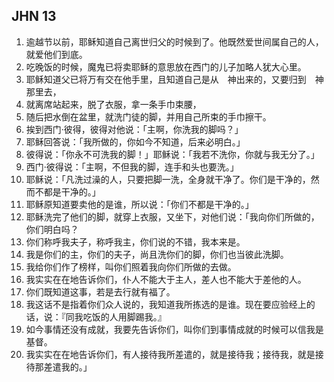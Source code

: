 ## JHN 13
1. 逾越节以前，耶稣知道自己离世归父的时候到了。他既然爱世间属自己的人，就爱他们到底。
2. 吃晚饭的时候，魔鬼已将卖耶稣的意思放在西门的儿子加略人犹大心里。
3. 耶稣知道父已将万有交在他手里，且知道自己是从　神出来的，又要归到　神那里去，
4. 就离席站起来，脱了衣服，拿一条手巾束腰，
5. 随后把水倒在盆里，就洗门徒的脚，并用自己所束的手巾擦干。
6. 挨到西门·彼得，彼得对他说：「主啊，你洗我的脚吗？」
7. 耶稣回答说：「我所做的，你如今不知道，后来必明白。」
8. 彼得说：「你永不可洗我的脚！」耶稣说：「我若不洗你，你就与我无分了。」
9. 西门·彼得说：「主啊，不但我的脚，连手和头也要洗。」
10. 耶稣说：「凡洗过澡的人，只要把脚一洗，全身就干净了。你们是干净的，然而不都是干净的。」
11. 耶稣原知道要卖他的是谁，所以说：「你们不都是干净的。」
12. 耶稣洗完了他们的脚，就穿上衣服，又坐下，对他们说：「我向你们所做的，你们明白吗？
13. 你们称呼我夫子，称呼我主，你们说的不错，我本来是。
14. 我是你们的主，你们的夫子，尚且洗你们的脚，你们也当彼此洗脚。
15. 我给你们作了榜样，叫你们照着我向你们所做的去做。
16. 我实实在在地告诉你们，仆人不能大于主人，差人也不能大于差他的人。
17. 你们既知道这事，若是去行就有福了。
18. 我这话不是指着你们众人说的，我知道我所拣选的是谁。现在要应验经上的话，说：『同我吃饭的人用脚踢我。』
19. 如今事情还没有成就，我要先告诉你们，叫你们到事情成就的时候可以信我是基督。
20. 我实实在在地告诉你们，有人接待我所差遣的，就是接待我；接待我，就是接待那差遣我的。」
